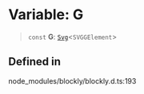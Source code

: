# Variable: G

> `const` **G**: [`Svg`](../index.md)\<`SVGGElement`\>

## Defined in

node_modules/blockly/blockly.d.ts:193
